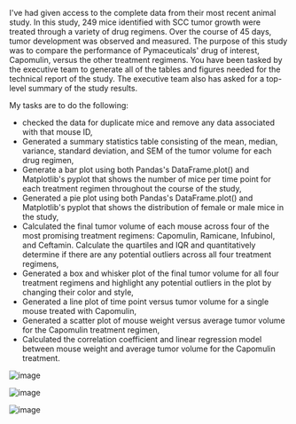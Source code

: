 I've had given access to the complete data from their most recent animal study. In this study, 249 mice identified with SCC tumor growth were treated through a variety of drug regimens. Over the course of 45 days, tumor development was observed and measured. The purpose of this study was to compare the performance of Pymaceuticals' drug of interest, Capomulin, versus the other treatment regimens. You have been tasked by the executive team to generate all of the tables and figures needed for the technical report of the study. The executive team also has asked for a top-level summary of the study results.

My tasks are to do the following:
 - checked the data for duplicate mice and remove any data associated with that mouse ID,
 - Generated a summary statistics table consisting of the mean, median, variance, standard deviation, and SEM of the tumor volume for each drug regimen,
 - Generate a bar plot using both Pandas's DataFrame.plot() and Matplotlib's pyplot that shows  the number of mice per time point for each treatment regimen throughout the course of the study,
 - Generated a pie plot using both Pandas's DataFrame.plot() and Matplotlib's pyplot that shows the distribution of female or male mice in the study,
 - Calculated the final tumor volume of each mouse across four of the most promising treatment regimens: Capomulin, Ramicane, Infubinol, and Ceftamin. Calculate the quartiles and IQR and quantitatively determine if there are any potential outliers across all four treatment regimens,
 - Generated a box and whisker plot of the final tumor volume for all four treatment regimens and highlight any potential outliers in the plot by changing their color and style,
 - Generated a line plot of time point versus tumor volume for a single mouse treated with Capomulin,
 - Generated a scatter plot of mouse weight versus average tumor volume for the Capomulin treatment regimen,
 - Calculated the correlation coefficient and linear regression model between mouse weight and average tumor volume for the Capomulin treatment.

![image](https://user-images.githubusercontent.com/63757160/109453912-c6ea9c00-7a18-11eb-9752-d31e6fe5ce0f.png)

![image](https://user-images.githubusercontent.com/63757160/109453943-d4a02180-7a18-11eb-9b1a-bff2130006da.png)

![image](https://user-images.githubusercontent.com/63757160/109453982-e4b80100-7a18-11eb-8c8a-ba3c56928daa.png)

